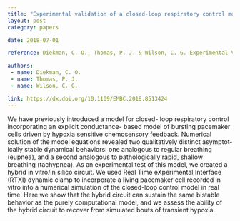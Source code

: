 ```yaml
---
title: "Experimental validation of a closed-loop respiratory control model using dynamic clamp"
layout: post
category: papers

date: 2018-07-01

reference: Diekman, C. O., Thomas, P. J. & Wilson, C. G. Experimental Validation of a Closed-Loop Respiratory Control Model using Dynamic Clamp. in 2018 40th Annual International Conference of the IEEE Engineering in Medicine and Biology Society (EMBC) 5273–5276 (IEEE, 2018). doi:10.1109/EMBC.2018.8513424

authors:
 - name: Diekman, C. O.
 - name: Thomas, P. J.
 - name: Wilson, C. G.

link: https://dx.doi.org/10.1109/EMBC.2018.8513424
---
```


We have previously introduced a model for closed- loop respiratory control
incorporating an explicit conductance- based model of bursting pacemaker cells
driven by hypoxia sensitive chemosensory feedback. Numerical solution of the
model equations revealed two qualitatively distinct asymptot- ically stable
dynamical behaviors: one analogous to regular breathing (eupnea), and a second
analogous to pathologically rapid, shallow breathing (tachypnea). As an
experimental test of this model, we created a hybrid in vitro/in silico
circuit. We used Real Time eXperimental Interface (RTXI) dynamic clamp to
incorporate a living pacemaker cell recorded in vitro into a numerical
simulation of the closed-loop control model in real time. Here we show that the
hybrid circuit can sustain the same bistable behavior as the purely
computational model, and we assess the ability of the hybrid circuit to recover
from simulated bouts of transient hypoxia.
